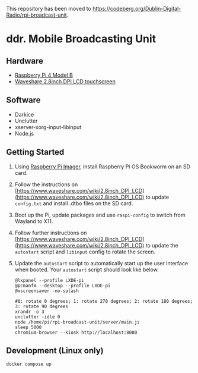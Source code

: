 This repository has been moved to https://codeberg.org/Dublin-Digital-Radio/rpi-broadcast-unit.

# ddr. Mobile Broadcasting Unit

## Hardware

- [Raspberry Pi 4 Model B](https://www.raspberrypi.com/products/raspberry-pi-4-model-b/)
- [Waveshare 2.8inch DPI LCD touchscreen](https://www.waveshare.com/wiki/2.8inch_DPI_LCD#Rotation_.28Working_with_Raspberry_Pi.29)

## Software

- Darkice
- Unclutter
- xserver-xorg-input-libinput
- Node.js

## Getting Started

1. Using [Raspberry Pi Imager](https://www.raspberrypi.com/software/), install Raspberry Pi OS Bookworm on an SD card.
2. Follow the instructions on [https://www.waveshare.com/wiki/2.8inch_DPI_LCD](https://www.waveshare.com/wiki/2.8inch_DPI_LCD) to update `config.txt` and install .dtbo files on the SD card.
3. Boot up the Pi, update packages and use `raspi-config` to switch from Wayland to X11.
4. Follow further instructions on [https://www.waveshare.com/wiki/2.8inch_DPI_LCD](https://www.waveshare.com/wiki/2.8inch_DPI_LCD) to update the `autostart` script and `libinput` config to rotate the screen.
5. Update the `autostart` script to automatically start up the user interface when booted. Your `autostart` script should look like below.

   ```
   @lxpanel --profile LXDE-pi
   @pcmanfm --desktop --profile LXDE-pi
   @xscreensaver -no-splash

   #0: rotate 0 degrees; 1: rotate 270 degrees; 2: rotate 180 degrees; 3: rotate 90 degrees
   xrandr -o 3
   unclutter -idle 0
   node /home/pi/rpi-broadcast-unit/server/main.js
   sleep 5000
   chromium-browser --kiosk http://localhost:8080
   ```

## Development (Linux only)

```
docker compose up
```
